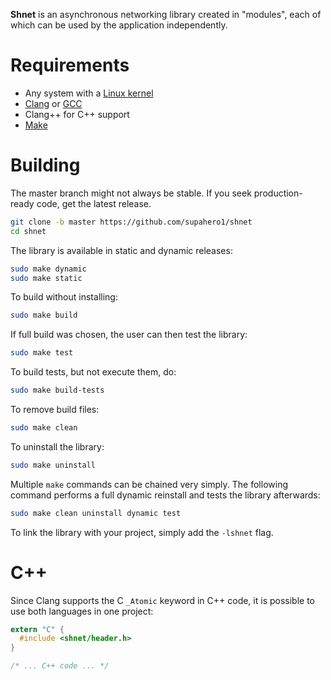 **Shnet** is an asynchronous networking library created in "modules", each of which can be used by the application independently.

# Requirements

- Any system with a [Linux kernel](https://www.kernel.org/)
- [Clang](https://clang.llvm.org/) or [GCC](https://gcc.gnu.org/)
- Clang++ for C++ support
- [Make](https://www.gnu.org/software/make/)

# Building

The master branch might not always be stable. If you seek production-ready code, get the latest release.

```bash
git clone -b master https://github.com/supahero1/shnet
cd shnet
```

The library is available in static and dynamic releases:

```bash
sudo make dynamic
sudo make static
```

To build without installing:
```bash
sudo make build
```

If full build was chosen, the user can then test the library:
```bash
sudo make test
```

To build tests, but not execute them, do:
```bash
sudo make build-tests
```

To remove build files:
```bash
sudo make clean
```

To uninstall the library:
```bash
sudo make uninstall
```

Multiple `make` commands can be chained very simply. The following command performs a full dynamic reinstall and tests the library afterwards:
```bash
sudo make clean uninstall dynamic test
```

To link the library with your project, simply add the `-lshnet` flag.

# C++

Since Clang supports the C `_Atomic` keyword in C++ code, it is possible to use both languages in one project:
```c
extern "C" {
  #include <shnet/header.h>
}

/* ... C++ code ... */
```